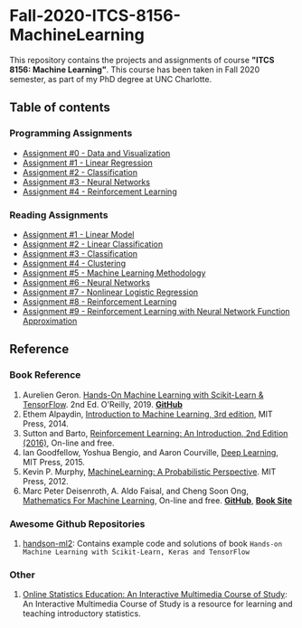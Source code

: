 # Fall-2020-ITCS-8156-MachineLearning
This repository contains the projects and assignments of course **"ITCS 8156: Machine Learning"**. This course has been taken in Fall 2020 semester, as part of my PhD degree at UNC Charlotte.

## Table of contents

### Programming Assignments
* [Assignment #0 - Data and Visualization](https://github.com/biqar/Fall-2020-ITCS-8156-MachineLearning/tree/master/programming_assignments/0_Data-and-Visualization)
* [Assignment #1 - Linear Regression](https://github.com/biqar/Fall-2020-ITCS-8156-MachineLearning/tree/master/programming_assignments/1_Linear-Regression)
* [Assignment #2 - Classification](https://github.com/biqar/Fall-2020-ITCS-8156-MachineLearning/tree/master/programming_assignments/2_Classification)
* [Assignment #3 - Neural Networks](https://github.com/biqar/Fall-2020-ITCS-8156-MachineLearning/tree/master/programming_assignments/3_Neural-Networks)
* [Assignment #4 - Reinforcement Learning](https://github.com/biqar/Fall-2020-ITCS-8156-MachineLearning/tree/master/programming_assignments/4_Reinforcement-Learning)

### Reading Assignments
* [Assignment #1 - Linear Model](https://github.com/biqar/Fall-2020-ITCS-8156-MachineLearning/blob/master/reading_assignments/1_Note-Linear%20Model.ipynb)
* [Assignment #2 - Linear Classification](https://github.com/biqar/Fall-2020-ITCS-8156-MachineLearning/blob/master/reading_assignments/2_Note-Linear%20Classification.ipynb)
* [Assignment #3 - Classification](https://github.com/biqar/Fall-2020-ITCS-8156-MachineLearning/blob/master/reading_assignments/3_Note-Classification.ipynb)
* [Assignment #4 - Clustering](https://github.com/biqar/Fall-2020-ITCS-8156-MachineLearning/blob/master/reading_assignments/4_Note-Unsupervised.ipynb)
* [Assignment #5 - Machine Learning Methodology](https://github.com/biqar/Fall-2020-ITCS-8156-MachineLearning/blob/master/reading_assignments/5_Note-ML%20Methodology.ipynb)
* [Assignment #6 - Neural Networks](https://github.com/biqar/Fall-2020-ITCS-8156-MachineLearning/blob/master/reading_assignments/6_Note-Neural%20Networks.ipynb)
* [Assignment #7 - Nonlinear Logistic Regression](https://github.com/biqar/Fall-2020-ITCS-8156-MachineLearning/blob/master/reading_assignments/7_Note-NonlinearLogReg.ipynb)
* [Assignment #8 - Reinforcement Learning](https://github.com/biqar/Fall-2020-ITCS-8156-MachineLearning/blob/master/reading_assignments/8_Note-ReinforcementLearning.ipynb)
* [Assignment #9 - Reinforcement Learning with Neural Network Function Approximation](https://github.com/biqar/Fall-2020-ITCS-8156-MachineLearning/blob/master/reading_assignments/9_Note-NN%20for%20RL.ipynb)

## Reference

### Book Reference
1. Aurelien Geron. [Hands-On Machine Learning with Scikit-Learn & TensorFlow](https://www.oreilly.com/library/view/hands-on-machine-learning/9781492032632/). 2nd Ed. O'Reilly, 2019. **[GitHub](https://github.com/ageron/handson-ml2)**
2. Ethem Alpaydin, [Introduction to Machine Learning, 3rd edition](https://www.cmpe.boun.edu.tr/~ethem/i2ml3e/), MIT Press, 2014.
3. Sutton and Barto, [Reinforcement Learning: An Introduction, 2nd Edition (2016)](http://incompleteideas.net/book/the-book-2nd.html), On-line and free.
4. Ian Goodfellow, Yoshua Bengio, and Aaron Courville, [Deep Learning](https://www.deeplearningbook.org), MIT Press, 2015.
5. Kevin P. Murphy, [MachineLearning: A Probabilistic Perspective](https://www.cs.ubc.ca/~murphyk/MLbook/). MIT Press, 2012.
6. Marc Peter Deisenroth, A. Aldo Faisal, and Cheng Soon Ong, [Mathematics For Machine Learning](https://mml-book.github.io/book/mml-book.pdf), On-line and free. **[GitHub](https://github.com/mml-book/mml-book.github.io)**, **[Book Site](https://mml-book.github.io)**

### Awesome Github Repositories
1. [handson-ml2](https://github.com/biqar/handson-ml2): Contains example code and solutions of book `Hands-on Machine Learning with Scikit-Learn, Keras and TensorFlow`

### Other
1. [Online Statistics Education: An Interactive Multimedia Course of Study](http://onlinestatbook.com): An Interactive Multimedia Course of Study is a resource for learning and teaching introductory statistics.
